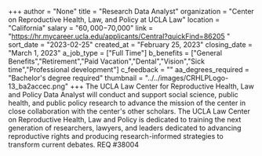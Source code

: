 +++
author = "None"
title = "Research Data Analyst"
organization = "Center on Reproductive Health, Law, and Policy at UCLA Law"
location = "California"
salary = "$60,000-$70,000"
link = "https://hr.mycareer.ucla.edu/applicants/Central?quickFind=86205 "
sort_date = "2023-02-25"
created_at = "February 25, 2023"
closing_date = "March 1, 2023"
a_job_type = ["Full Time"]
b_benefits = ["General Benefits","Retirement","Paid Vacation","Dental","Vision","Sick time","Professional development"]
c_feedback = ""
aa_degrees_required = "Bachelor's degree required"
thumbnail = "../../images/CRHLPLogo-13_ba2accec.png"
+++
The UCLA Law Center for Reproductive Health, Law and Policy Data Analyst will conduct and support social science, public health, and public policy research to advance the mission of the center in close collaboration with the center's other scholars. The UCLA Law Center on Reproductive Health, Law and Policy is dedicated to training the next generation of researchers, lawyers, and leaders dedicated to advancing reproductive rights and producing research-informed strategies to transform current debates. REQ #38004   